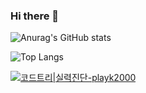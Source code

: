 ### Hi there 👋
![Anurag's GitHub stats](https://github-readme-stats.vercel.app/api?username=ddinggul&show_icons=true&theme=radical)

![Top Langs](https://github-readme-stats.vercel.app/api/top-langs/?username=ddinggul&layout=compact)

[![코드트리|실력진단-playk2000](https://banner.codetree.ai/v1/banner/playk2000)](https://www.codetree.ai/profiles/playk2000)
<!--
**ddinggul/ddinggul** is a ✨ _special_ ✨ repository because its `README.md` (this file) appears on your GitHub profile.

Here are some ideas to get you started:

- 🔭 I’m currently working on ...
- 🌱 I’m currently learning ...
- 👯 I’m looking to collaborate on ...
- 🤔 I’m looking for help with ...
- 💬 Ask me about ...
- 📫 How to reach me: ...
- 😄 Pronouns: ...
- ⚡ Fun fact: ...
-->
